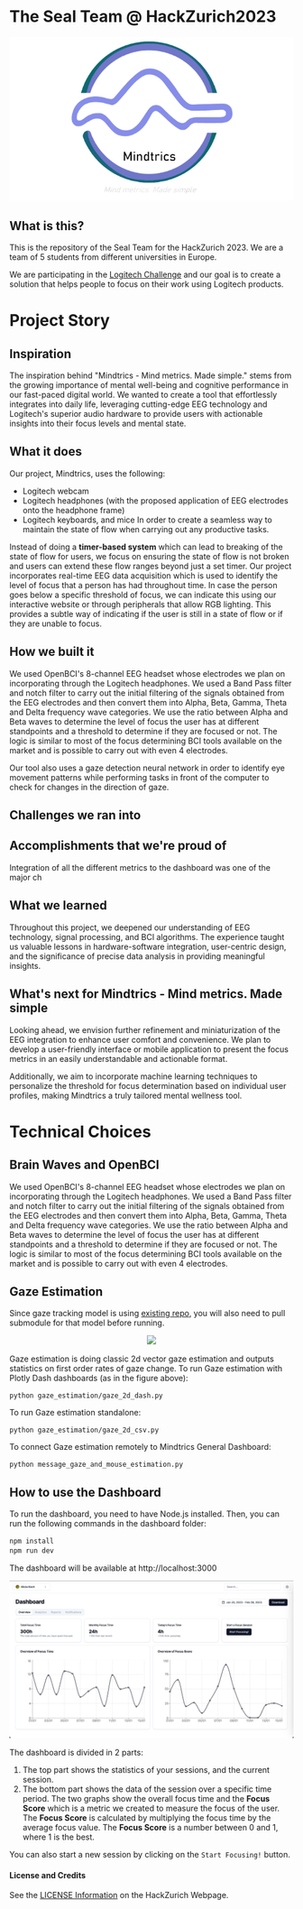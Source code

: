 # The Seal Team @ HackZurich2023

<!-- ![logo_final_white.png](images%2Flogo_final_white.png) -->
![logo_transparent.png](images%2Flogo_transparent.png)

## What is this?

This is the repository of the Seal Team for the HackZurich 2023. 
We are a team of 5 students from different universities in Europe.

We are participating in the [Logitech Challenge](https://hackzurich.com/workshops) and our goal is to create a
solution that helps people to focus on their work using Logitech products.

# Project Story

## Inspiration
The inspiration behind "Mindtrics - Mind metrics. Made simple." stems from the growing importance of mental well-being and cognitive performance in our fast-paced digital world. 
We wanted to create a tool that effortlessly integrates into daily life, leveraging cutting-edge EEG technology and Logitech's superior audio hardware to provide users with actionable insights into their focus levels and mental state.

## What it does
Our project, Mindtrics, uses the following:
- Logitech webcam
- Logitech headphones (with the proposed application of EEG electrodes onto the headphone frame)
- Logitech keyboards, and mice 
In order to create a seamless way to maintain the state of flow when carrying out any productive tasks.

Instead of doing a **timer-based system** which can lead to breaking of the state of flow for users, we focus on ensuring the state of flow is not broken and users can extend these flow ranges beyond just a set timer. Our project incorporates real-time EEG data acquisition which is used to identify the level of focus that a person has had throughout time. In case the person goes below a specific threshold of focus, we can indicate this using our interactive website or through peripherals that allow RGB lighting. This provides a subtle way of indicating if the user is still in a state of flow or if they are unable to focus. 

## How we built it
We used OpenBCI's 8-channel EEG headset whose electrodes we plan on incorporating through the Logitech headphones. We used a Band Pass filter and notch filter to carry out the initial filtering of the signals obtained from the EEG electrodes and then convert them into Alpha, Beta, Gamma, Theta and Delta frequency wave categories. We use the ratio between Alpha and Beta waves to determine the level of focus the user has at different standpoints and a threshold to determine if they are focused or not. The logic is similar to most of the focus determining BCI tools available on the market and is possible to carry out with even 4 electrodes. 

Our tool also uses a gaze detection neural network in order to identify eye movement patterns while performing tasks in front of the computer to check for changes in the direction of gaze.

## Challenges we ran into

## Accomplishments that we're proud of
Integration of all the different metrics to the dashboard was one of the major ch
## What we learned
Throughout this project, we deepened our understanding of EEG technology, signal processing, and BCI algorithms. 
The experience taught us valuable lessons in hardware-software integration, user-centric design, and the significance of precise data analysis in providing meaningful insights.

## What's next for Mindtrics - Mind metrics. Made simple
Looking ahead, we envision further refinement and miniaturization of the EEG integration to enhance user comfort and convenience. We plan to develop a user-friendly interface or mobile application to present the focus metrics in an easily understandable and actionable format. 

Additionally, we aim to incorporate machine learning techniques to personalize the threshold for focus determination based on individual user profiles, making Mindtrics a truly tailored mental wellness tool.

# Technical Choices

## Brain Waves and OpenBCI

We used OpenBCI's 8-channel EEG headset whose electrodes we plan on incorporating through the Logitech headphones. We used a Band Pass filter and notch filter to carry out the initial filtering of the signals obtained from the EEG electrodes and then convert them into Alpha, Beta, Gamma, Theta and Delta frequency wave categories. We use the ratio between Alpha and Beta waves to determine the level of focus the user has at different standpoints and a threshold to determine if they are focused or not. The logic is similar to most of the focus determining BCI tools available on the market and is possible to carry out with even 4 electrodes.


## Gaze Estimation
Since gaze tracking model is using [existing repo](https://github.com/antoinelame/GazeTracking), you will also need to pull submodule for that model before running.

<!-- ![final_gaze_estimation_cut.gif](images/final_gaze_estimation_cut.gif) -->

<p align="center">
  <img src="images/final_gaze_estimation_cut.gif" width="50%" height="auto">
</p>

Gaze estimation is doing classic 2d vector gaze estimation and outputs statistics on first order rates of gaze change.
To run Gaze estimation with Plotly Dash dashboards (as in the figure above):
```
python gaze_estimation/gaze_2d_dash.py
```

To run Gaze estimation standalone:
```
python gaze_estimation/gaze_2d_csv.py
```

To connect Gaze estimation remotely to Mindtrics General Dashboard:
```
python message_gaze_and_mouse_estimation.py
```


## How to use the Dashboard

To run the dashboard, you need to have Node.js installed.
Then, you can run the following commands in the dashboard folder:

```bash
npm install
npm run dev
```

The dashboard will be available at http://localhost:3000

![dashboard_screenshot.png](images%2Fdashboard_screenshot.png)

The dashboard is divided in 2 parts:

1. The top part shows the statistics of your sessions, and the current session.
2. The bottom part shows the data of the session over a specific time period. The two graphs show
   the overall focus time and the **Focus Score** which is a metric we created to measure the
   focus of the user. The **Focus Score** is calculated by multiplying the focus time by the
   average focus value. The **Focus Score** is a number between 0 and 1, where 1 is the best.

You can also start a new session by clicking on the `Start Focusing!` button.

#### License and Credits
See the [LICENSE Information](https://hackzurich.com/faq) on the HackZurich Webpage.
